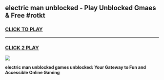 
## electric man unblocked - Play Unblocked Gmaes & Free #rotkt
<h3>
<a href="https://news.freeplayer.one?title=electric_man_unblocked&ref=03M">CLICK TO PLAY</a></h3>
<hr>

<h3>
<a href="https://news.freeplayer.one?title=electric_man_unblocked&ref=03M">CLICK 2 PLAY</a>
  
</h3>

<a href="https://news.freeplayer.one?title=electric_man_unblocked&ref=03M"><img src="https://clearcache.store/games.png"></a>


**electric man unblocked games unblocked: Your Gateway to Fun and Accessible Online Gaming**
